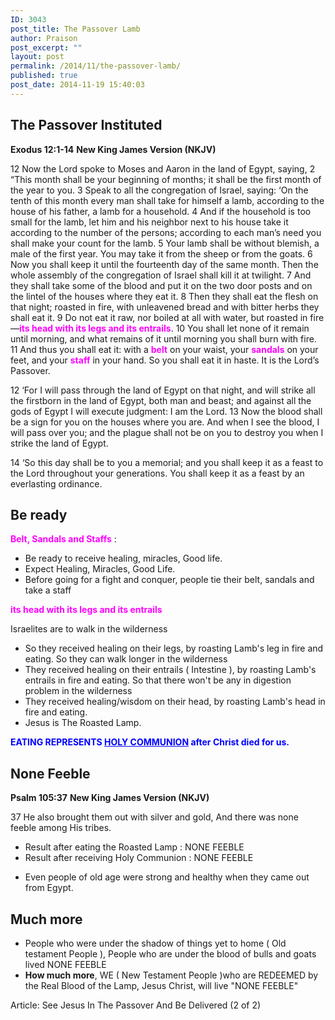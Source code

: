 ```yaml
---
ID: 3043
post_title: The Passover Lamb
author: Praison
post_excerpt: ""
layout: post
permalink: /2014/11/the-passover-lamb/
published: true
post_date: 2014-11-19 15:40:03
---
```

<h2>The Passover Instituted</h2>
<strong>Exodus 12:1-14</strong>
<strong> New King James Version (NKJV)</strong>

12 Now the Lord spoke to Moses and Aaron in the land of Egypt, saying, 2 “This month shall be your beginning of months; it shall be the first month of the year to you. 3 Speak to all the congregation of Israel, saying: ‘On the tenth of this month every man shall take for himself a lamb, according to the house of his father, a lamb for a household. 4 And if the household is too small for the lamb, let him and his neighbor next to his house take it according to the number of the persons; according to each man’s need you shall make your count for the lamb. 5 Your lamb shall be without blemish, a male of the first year. You may take it from the sheep or from the goats. 6 Now you shall keep it until the fourteenth day of the same month. Then the whole assembly of the congregation of Israel shall kill it at twilight. 7 And they shall take some of the blood and put it on the two door posts and on the lintel of the houses where they eat it. 8 Then they shall eat the flesh on that night; roasted in fire, with unleavened bread and with bitter herbs they shall eat it. 9 Do not eat it raw, nor boiled at all with water, but roasted in fire—<span style="color: #ff00ff;"><strong>its head with its legs and its entrails</strong></span>. 10 You shall let none of it remain until morning, and what remains of it until morning you shall burn with fire. 11 And thus you shall eat it: with a <span style="color: #ff00ff;"><strong>belt</strong> </span>on your waist, your <span style="color: #ff00ff;"><strong>sandals</strong> </span>on your feet, and your <span style="color: #ff00ff;"><strong>staff</strong> </span>in your hand. So you shall eat it in haste. It is the Lord’s Passover.

12 ‘For I will pass through the land of Egypt on that night, and will strike all the firstborn in the land of Egypt, both man and beast; and against all the gods of Egypt I will execute judgment: I am the Lord. 13 Now the blood shall be a sign for you on the houses where you are. And when I see the blood, I will pass over you; and the plague shall not be on you to destroy you when I strike the land of Egypt.

14 ‘So this day shall be to you a memorial; and you shall keep it as a feast to the Lord throughout your generations. You shall keep it as a feast by an everlasting ordinance.
<h2>Be ready</h2>
<span style="color: #ff00ff;"><strong>Belt, Sandals and Staffs</strong></span> :
<ul>
	<li>Be ready to receive healing, miracles, Good life.</li>
	<li>Expect Healing, Miracles, Good Life.</li>
	<li>Before going for a fight and conquer, people tie their belt, sandals and take a staff</li>
</ul>
<span style="color: #ff00ff;"><strong>its head with its legs and its entrails</strong></span>

Israelites are to walk in the wilderness
<ul>
	<li>So they received healing on their legs, by roasting Lamb's leg in fire and eating. So they can walk longer in the wilderness</li>
	<li>They received healing on their entrails ( Intestine ), by roasting Lamb's entrails in fire and eating. So that there won't be any in digestion problem in the wilderness</li>
	<li>They received healing/wisdom on their head, by roasting Lamb's head in fire and eating.</li>
	<li>Jesus is The Roasted Lamp.</li>
</ul>
<span style="color: #0000ff;"><strong>EATING REPRESENTS <span style="text-decoration: underline;">HOLY COMMUNION</span> after Christ died for us.</strong></span>
<h2>None Feeble</h2>
<strong>Psalm 105:37</strong>
<strong> New King James Version (NKJV)</strong>

37 He also brought them out with silver and gold,
And there was none feeble among His tribes.
<ul>
	<li>Result after eating the Roasted Lamp : NONE FEEBLE</li>
	<li>Result after receiving Holy Communion : NONE FEEBLE</li>
</ul>
<ul>
	<li>Even people of old age were strong and healthy when they came out from Egypt.</li>
</ul>
<h2>Much more</h2>
<ul>
	<li>People who were under the shadow of things yet to home ( Old testament People ), People who are under the blood of bulls and goats lived NONE FEEBLE</li>
	<li><strong>How much more</strong>, WE ( New Testament People )who are REDEEMED by the Real Blood of the Lamp, Jesus Christ, will live "NONE FEEBLE"</li>
</ul>
Article: See Jesus In The Passover And Be Delivered (2 of 2)